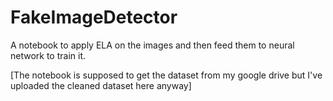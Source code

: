 # FakeImageDetector
A notebook to apply ELA on the images and then feed them to neural network to train it.

[The notebook is supposed to get the dataset from my google drive but I've uploaded the cleaned dataset here anyway]
